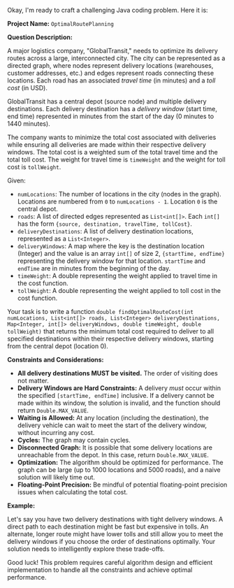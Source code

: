 Okay, I'm ready to craft a challenging Java coding problem. Here it is:

**Project Name:** `OptimalRoutePlanning`

**Question Description:**

A major logistics company, "GlobalTransit," needs to optimize its delivery routes across a large, interconnected city. The city can be represented as a directed graph, where nodes represent delivery locations (warehouses, customer addresses, etc.) and edges represent roads connecting these locations. Each road has an associated *travel time* (in minutes) and a *toll cost* (in USD).

GlobalTransit has a central depot (source node) and multiple delivery destinations.  Each delivery destination has a *delivery window* (start time, end time) represented in minutes from the start of the day (0 minutes to 1440 minutes).

The company wants to minimize the total cost associated with deliveries while ensuring all deliveries are made within their respective delivery windows. The total cost is a weighted sum of the total travel time and the total toll cost. The weight for travel time is `timeWeight` and the weight for toll cost is `tollWeight`.

Given:

*   `numLocations`: The number of locations in the city (nodes in the graph). Locations are numbered from `0` to `numLocations - 1`. Location `0` is the central depot.
*   `roads`: A list of directed edges represented as `List<int[]>`. Each `int[]` has the form `{source, destination, travelTime, tollCost}`.
*   `deliveryDestinations`: A list of delivery destination locations, represented as a `List<Integer>`.
*   `deliveryWindows`: A map where the key is the destination location (Integer) and the value is an array `int[]` of size 2,  `{startTime, endTime}` representing the delivery window for that location.  `startTime` and `endTime` are in minutes from the beginning of the day.
*   `timeWeight`: A double representing the weight applied to travel time in the cost function.
*   `tollWeight`: A double representing the weight applied to toll cost in the cost function.

Your task is to write a function `double findOptimalRouteCost(int numLocations, List<int[]> roads, List<Integer> deliveryDestinations, Map<Integer, int[]> deliveryWindows, double timeWeight, double tollWeight)` that returns the minimum total cost required to deliver to all specified destinations within their respective delivery windows, starting from the central depot (location 0).

**Constraints and Considerations:**

*   **All delivery destinations MUST be visited.** The order of visiting does not matter.
*   **Delivery Windows are Hard Constraints:** A delivery *must* occur within the specified `[startTime, endTime]` inclusive.  If a delivery cannot be made within its window, the solution is invalid, and the function should return `Double.MAX_VALUE`.
*   **Waiting is Allowed:** At any location (including the destination), the delivery vehicle can wait to meet the start of the delivery window, without incurring any cost.
*   **Cycles:** The graph may contain cycles.
*   **Disconnected Graph:** It is possible that some delivery locations are unreachable from the depot. In this case, return `Double.MAX_VALUE`.
*   **Optimization:** The algorithm should be optimized for performance. The graph can be large (up to 1000 locations and 5000 roads), and a naive solution will likely time out.
*   **Floating-Point Precision:** Be mindful of potential floating-point precision issues when calculating the total cost.

**Example:**

Let's say you have two delivery destinations with tight delivery windows. A direct path to each destination might be fast but expensive in tolls. An alternate, longer route might have lower tolls and still allow you to meet the delivery windows if you choose the order of destinations optimally. Your solution needs to intelligently explore these trade-offs.

Good luck! This problem requires careful algorithm design and efficient implementation to handle all the constraints and achieve optimal performance.
